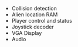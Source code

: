 * Collision detection
* Alien location RAM
* Player control and status
* Joystick decoder
* VGA Display
* Audio

